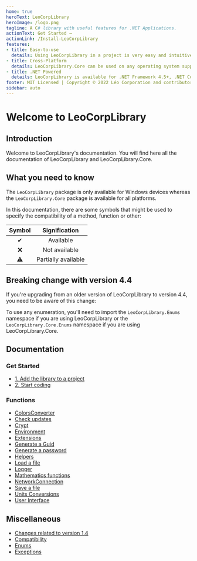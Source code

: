 ```yaml
---
home: true
heroText: LeoCorpLibrary
heroImage: /logo.png
tagline: A C# library with useful features for .NET Applications.
actionText: Get Started →
actionLink: /Install-LeoCorpLibrary
features:
- title: Easy-to-use
  details: Using LeoCorpLibrary in a project is very easy and intuitive.
- title: Cross-Platform
  details: LeoCorpLibrary.Core can be used on any operating system supported by .NET. This means you can run the same code on Windows, Linux, and macOS.
- title: .NET Powered
  details: LeoCorpLibrary is available for .NET Framework 4.5+, .NET Core 3.1, .NET 5 and .NET 6.
footer: MIT Licensed | Copyright © 2022 Léo Corporation and contributors
sidebar: auto
---
```

# Welcome to LeoCorpLibrary
## Introduction
Welcome to LeoCorpLibrary's documentation. You will find here all the documentation of LeoCorpLibrary and LeoCorpLibrary.Core.

## What you need to know
The `LeoCorpLibrary` package is only available for Windows devices whereas the `LeoCorpLibrary.Core` package is available for all platforms.

In this documentation, there are some symbols that might be used to specify the compatibility of a method, function or other:

| Symbol | Signification |
| :----: | :-----------: |
| ✔ | Available |
| ❌ | Not available |
| ⚠ | Partially available |

## Breaking change with version 4.4
If you're upgrading from an older version of LeoCorpLibrary to version 4.4, you need to be aware of this change:

To use any enumeration, you'll need to import the `LeoCorpLibrary.Enums` namespace if you are using LeoCorpLibrary or the `LeoCorpLibrary.Core.Enums` namespace if you are using LeoCorpLibrary.Core.

## Documentation

### Get Started
- [1. Add the library to a project](/install-LeoCorpLibrary#1-add-the-library-to-a-project)
- [2. Start coding](/install-LeoCorpLibrary#2-start-coding)


### Functions
* [ColorsConverter](/Colors-converter)
* [Check updates](/Check-for-updates)
* [Crypt](/Crypt)
* [Environment](/Environment)
* [Extensions](/Extensions)
* [Generate a Guid](/Generate-a-Guid)
* [Generate a password](/Generate-a-password)
* [Helpers](/Helpers)
* [Load a file](/Load-a-file)
* [Logger](/Logger)
* [Mathematics functions](/Mathematics-functions)
* [NetworkConnection](/Verify-an-internet-connection)
* [Save a file](/Save-in-a-file)
* [Units Conversions](/Units-conversions)
* [User Interface](/User-Interface)


## Miscellaneous
* [Changes related to version 1.4](/Changes-related-to-version-1.4)
* [Compatibility](/Compatibility)
* [Enums](/Enums)
* [Exceptions](/Exceptions)